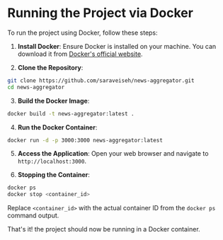 # Running the Project via Docker

To run the project using Docker, follow these steps:

1. **Install Docker**: Ensure Docker is installed on your machine. You can download it from [Docker's official website](https://www.docker.com/get-started).

2. **Clone the Repository**:

```sh
git clone https://github.com/saraveiseh/news-aggregator.git
cd news-aggregator
```

3. **Build the Docker Image**:

```sh
docker build -t news-aggregator:latest .
```

4. **Run the Docker Container**:

```sh
docker run -d -p 3000:3000 news-aggregator:latest
```

5. **Access the Application**: Open your web browser and navigate to `http://localhost:3000`.

6. **Stopping the Container**:

```sh
docker ps
docker stop <container_id>
```

Replace `<container_id>` with the actual container ID from the `docker ps` command output.

That's it! the project should now be running in a Docker container.
